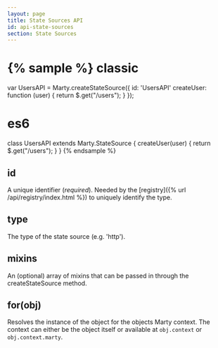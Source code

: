 ```yaml
---
layout: page
title: State Sources API
id: api-state-sources
section: State Sources
---
```


{% sample %}
classic
=======
var UsersAPI = Marty.createStateSource({
  id: 'UsersAPI'
  createUser: function (user) {
    return $.get("/users");
  }
});

es6
===
class UsersAPI extends Marty.StateSource {
  createUser(user) {
    return $.get("/users");
  }
}
{% endsample %}

<h2 id="id">id</h2>

A unique identifier (*required*). Needed by the [registry]({% url /api/registry/index.html %}) to uniquely identify the type.

<h2 id="type">type</h2>

The type of the state source (e.g. 'http').

<h2 id="mixins">mixins</h2>

An (optional) array of mixins that can be passed in through the createStateSource method.

<h2 id="for">for(obj)</h2>

Resolves the instance of the object for the objects Marty context. The context can either be the object itself or available at ``obj.context`` or ``obj.context.marty``.